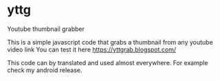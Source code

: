 # yttg
Youtube thumbnail grabber

This is a simple javascript code that grabs a thumbnail from any youtube video link
You can test it here https://yttgrab.blogspot.com/

This code can by translated and used almost everywhere.
For example check my android release.
